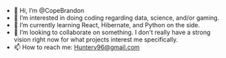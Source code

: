 - 👋 Hi, I’m @CopeBrandon
- 👀 I’m interested in doing coding regarding data, science, and/or gaming. 
- 🌱 I’m currently learning React, Hibernate, and Python on the side.
- 💞️ I’m looking to collaborate on something. I don't really have a strong vision right now for what projects interest me specifically.
- 📫 How to reach me: Hunterv96@gmail.com

<!---
CopeBrandon/CopeBrandon is a ✨ special ✨ repository because its `README.md` (this file) appears on your GitHub profile.
You can click the Preview link to take a look at your changes.
--->
